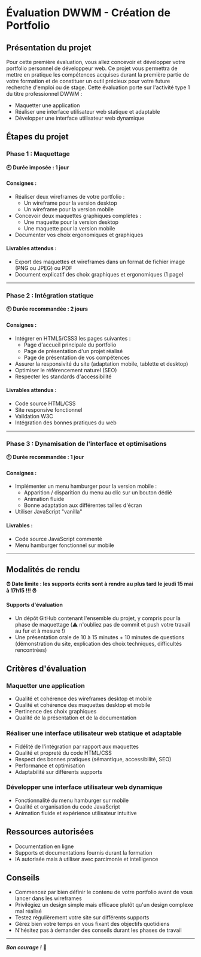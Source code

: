 # Évaluation DWWM - Création de Portfolio

## Présentation du projet

Pour cette première évaluation, vous allez concevoir et développer votre portfolio personnel de développeur web. Ce projet vous permettra de mettre en pratique les compétences acquises durant la première partie de votre formation et de constituer un outil précieux pour votre future recherche d'emploi ou de stage. Cette évaluation porte sur l'activité type 1 du titre professionnel DWWM :
- Maquetter une application
- Réaliser une interface utilisateur web statique et adaptable
- Développer une interface utilisateur web dynamique

## Étapes du projet

### Phase 1 : Maquettage

**🕘 Durée imposée : 1 jour**

#### Consignes :

- Réaliser deux wireframes de votre portfolio :
  - Un wireframe pour la version desktop
  - Un wireframe pour la version mobile
- Concevoir deux maquettes graphiques complètes :
  - Une maquette pour la version desktop
  - Une maquette pour la version mobile
- Documenter vos choix ergonomiques et graphiques

#### Livrables attendus :

- Export des maquettes et wireframes dans un format de fichier image (PNG ou JPEG) ou PDF
- Document explicatif des choix graphiques et ergonomiques (1 page)

-----

### Phase 2 : Intégration statique

**🕘 Durée recommandée : 2 jours**

#### Consignes :

- Intégrer en HTML5/CSS3 les pages suivantes :
  - Page d'accueil principale du portfolio
  - Page de présentation d'un projet réalisé
  - Page de présentation de vos compétences
- Assurer la responsivité du site (adaptation mobile, tablette et desktop)
- Optimiser le référencement naturel (SEO)
- Respecter les standards d'accessibilité

#### Livrables attendus :

- Code source HTML/CSS
- Site responsive fonctionnel
- Validation W3C
- Intégration des bonnes pratiques du web

-----

### Phase 3 : Dynamisation de l'interface et optimisations

**🕘 Durée recommandée : 1 jour**

#### Consignes :

- Implémenter un menu hamburger pour la version mobile :
  - Apparition / disparition du menu au clic sur un bouton dédié
  - Animation fluide
  - Bonne adaptation aux différentes tailles d'écran
- Utiliser JavaScript "vanilla"

#### Livrables :

- Code source JavaScript commenté
- Menu hamburger fonctionnel sur mobile

-----

## Modalités de rendu

**⏰ Date limite : les supports écrits sont à rendre au plus tard le jeudi 15 mai à 17h15 !!! ⏰**

#### Supports d'évaluation

- Un dépôt GitHub contenant l'ensemble du projet, y compris pour la phase de maquettage (⚠️ n'oubliez pas de commit et push votre travail au fur et à mesure !)
- Une présentation orale de 10 à 15 minutes + 10 minutes de questions (démonstration du site, explication des choix techniques, difficultés rencontrées)

## Critères d'évaluation

### Maquetter une application

- Qualité et cohérence des wireframes desktop et mobile
- Qualité et cohérence des maquettes desktop et mobile
- Pertinence des choix graphiques
- Qualité de la présentation et de la documentation

### Réaliser une interface utilisateur web statique et adaptable

- Fidélité de l'intégration par rapport aux maquettes
- Qualité et propreté du code HTML/CSS
- Respect des bonnes pratiques (sémantique, accessibilité, SEO)
- Performance et optimisation
- Adaptabilité sur différents supports

### Développer une interface utilisateur web dynamique

- Fonctionnalité du menu hamburger sur mobile
- Qualité et organisation du code JavaScript
- Animation fluide et expérience utilisateur intuitive

## Ressources autorisées

- Documentation en ligne
- Supports et documentations fournis durant la formation
- IA autorisée mais à utiliser avec parcimonie et intelligence

## Conseils

- Commencez par bien définir le contenu de votre portfolio avant de vous lancer dans les wireframes
- Privilégiez un design simple mais efficace plutôt qu'un design complexe mal réalisé
- Testez régulièrement votre site sur différents supports
- Gérez bien votre temps en vous fixant des objectifs quotidiens
- N'hésitez pas à demander des conseils durant les phases de travail

-----

_**Bon courage !**_ 💪
